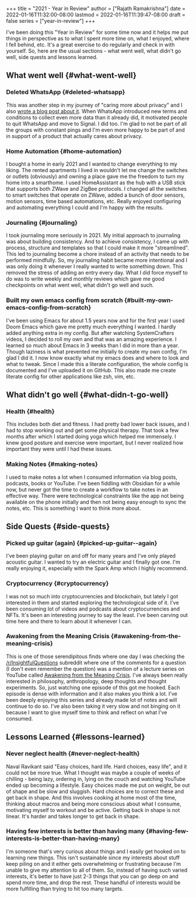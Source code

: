 +++
title = "2021 - Year in Review"
author = ["Rajath Ramakrishna"]
date = 2022-01-16T11:32:00-08:00
lastmod = 2022-01-16T11:39:47-08:00
draft = false
series = ["year-in-review"]
+++

I've been doing this "Year in Review" for some time now and it helps me put things in perspective as to what I spent more time on, what I enjoyed, where I fell behind, etc. It's a great exercise to do regularly and check in with yourself. So, here are the usual sections - what went well, what didn't go well, side quests and lessons learned.


## What went well {#what-went-well}


### Deleted WhatsApp {#deleted-whatsapp}

This was another step in my journey of "caring more about privacy" and I also [wrote a blog post about it](./posts/whatsapp-privacy-policy-signal). When WhatsApp introduced new terms and conditions to collect even more data than it already did, it motivated people to quit WhatsApp and move to Signal. I did too. I'm glad to not be part of all the groups with constant pings and I'm even more happy to be part of and in support of a product that actually cares about privacy.


### Home Automation {#home-automation}

I bought a home in early 2021 and I wanted to change everything to my liking. The rented apartments I lived in wouldn't let me change the switches or outlets (obviously) and owning a place gave me the freedom to turn my home into a smarthome. I used HomeAssistant as the hub with a USB stick that supports both ZWave and ZigBee protocols. I changed all the switches to smart switches that operate on ZWave, added a bunch of door sensors, motion sensors, time based automations, etc. Really enjoyed configuring and automating everything I could and I'm happy with the results.


### Journaling {#journaling}

I took journaling more seriously in 2021. My initial approach to journaling was about building consistency. And to achieve consistency, I came up with process, structure and templates so that I could make it more "streamlined". This led to journaling become a chore instead of an activity that needs to be performed mindfully. So, my journaling habit became more intentional and I was only doing it whenever I really wanted to write something down. This removed the stress of adding an entry every day. What I did force myself to do was to write weekly and monthly reviews which gave me good checkpoints on what went well, what didn't go well and such.


### Built my own emacs config from scratch {#built-my-own-emacs-config-from-scratch}

I've been using Emacs for about 1.5 years now and for the first year I used Doom Emacs which gave me pretty much everything I wanted. I hardly added anything extra in my config. But after watching SystemCrafters videos, I decided to roll my own and that was an amazing experience. I learned so much about Emacs in 3 weeks than I did in more than a year. Though laziness is what prevented me initially to create my own config, I'm glad I did it. I now know exactly what my emacs does and where to look and what to tweak. Since I made this a literate configuration, the whole config is documented and I've uploaded it on GitHub. This also made me create literate config for other applications like zsh, vim, etc.


## What didn't go well {#what-didn-t-go-well}


### Health {#health}

This includes both diet and fitness. I had pretty bad lower back issues, and I had to stop working out and get some physical therapy. That took a few months after which I started doing yoga which helped me immensely. I knew good posture and exercise were important, but I never realized how important they were until I had these issues.


### Making Notes {#making-notes}

I used to make notes a lot when I consumed information via blog posts, podcasts, books or YouTube. I've been fiddling with Obsidian for a while now, but never got the time to create a workflow to take notes in an effective way. There were technological constraints like the app not being available on the phone initially and then not being easy enough to sync the notes, etc. This is something I want to think more about.


## Side Quests {#side-quests}


### Picked up guitar (again) {#picked-up-guitar--again}

I've been playing guitar on and off for many years and I've only played acoustic guitar. I wanted to try an electric guitar and I finally got one. I'm really enjoying it, especially with the Spark Amp which I highly recommend.


### Cryptocurrency {#cryptocurrency}

I was not so much into cryptocurrencies and blockchain, but lately I got interested in them and started exploring the technological side of it. I've been consuming lot of videos and podcasts about cryptocurrencies and NFTs. It's been an interesting journey to say the least. I've been carving out time here and there to learn about it whenever I can.


### Awakening from the Meaning Crisis {#awakening-from-the-meaning-crisis}

This is one of those serendipitous finds where one day I was checking the [/r/InsightfulQuestions](https://reddit.com/r/InsightfulQuestions) subreddit where one of the comments for a question (I don't even remember the question) was a mention of a lecture series on YouTube called [Awakening from the Meaning Crisis](https://www.youtube.com/watch?v=54l8_ewcOlY&list=PLND1JCRq8Vuh3f0P5qjrSdb5eC1ZfZwWJ). I've always been really interested in philosophy, anthropology, deep thoughts and thought experiments. So, just watching one episode of this got me hooked. Each episode is dense with information and it also makes you think a lot. I've been deeply enjoying this series and already made lot of notes and will continue to do so. I've also been taking it very slow and not binging on it because I want to give myself time to think and reflect on what I've consumed.


## Lessons Learned {#lessons-learned}


### Never neglect health {#never-neglect-health}

Naval Ravikant said "Easy choices, hard life. Hard choices, easy life", and it could not be more true. What I thought was maybe a couple of weeks of chilling - being lazy, ordering in, lying on the couch and watching YouTube ended up becoming a lifestyle. Easy choices made me put on weight, be out of shape and be slow and sluggish. Hard choices are to correct these and get back in shape. And this involves cooking at home most of the time, thinking about macros and being more conscious about what I consume, motivating myself to workout and be active. Getting back in shape is not linear. It's harder and takes longer to get back in shape.


### Having few interests is better than having many {#having-few-interests-is-better-than-having-many}

I'm someone that's very curious about things and I easily get hooked on to learning new things. This isn't sustainable since my interests about stuff keep piling on and it either gets overwhelming or frustrating because I'm unable to give my attention to all of them. So, instead of having such varied interests, it's better to have just 2-3 things that you can go deep on and spend more time, and drop the rest. These handful of interests would be more fulfilling than trying to hit too many targets.
